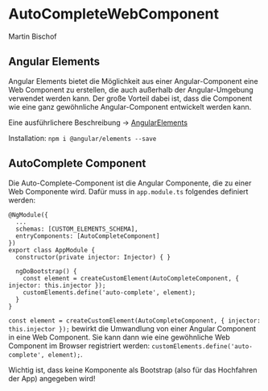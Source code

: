 # AutoCompleteWebComponent
Martin Bischof

## Angular Elements
Angular Elements bietet die Möglichkeit aus einer Angular-Component eine Web Component zu erstellen, die auch außerhalb der Angular-Umgebung verwendet werden kann. Der große Vorteil dabei ist, dass die Component wie eine ganz gewöhnliche Angular-Component entwickelt werden kann.

Eine ausführlichere Beschreibung -> [AngularElements](https://angular.io/guide/elements)

Installation: `npm i @angular/elements --save`


## AutoComplete Component
Die Auto-Complete-Component ist die Angular Componente, die zu einer Web Componente wird. Dafür muss in `app.module.ts` folgendes definiert werden: 

    @NgModule({
      ...
      schemas: [CUSTOM_ELEMENTS_SCHEMA],
      entryComponents: [AutoCompleteComponent]
    })
    export class AppModule {
      constructor(private injector: Injector) { }

      ngDoBootstrap() {
        const element = createCustomElement(AutoCompleteComponent, { injector: this.injector });
        customElements.define('auto-complete', element);
      }
    }

 `const element = createCustomElement(AutoCompleteComponent, { injector: this.injector });` bewirkt die Umwandlung von einer Angular Component in eine Web Component. Sie kann dann wie eine gewöhnliche Web Component im Browser registriert werden: `customElements.define('auto-complete', element);`.

Wichtig ist, dass keine Komponente als Bootstrap (also für das Hochfahren der App) angegeben wird! 



